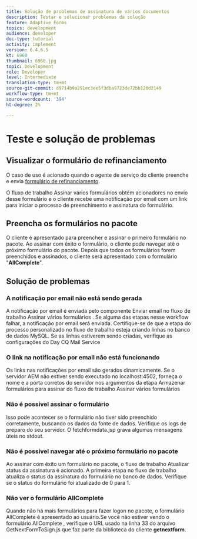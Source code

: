 ```yaml
---
title: Solução de problemas de assinatura de vários documentos
description: Testar e solucionar problemas da solução
feature: Adaptive Forms
topics: development
audience: developer
doc-type: tutorial
activity: implement
version: 6.4,6.5
kt: 6960
thumbnail: 6960.jpg
topic: Development
role: Developer
level: Intermediate
translation-type: tm+mt
source-git-commit: d9714b9a291ec3ee5f3dba9723de72bb120d2149
workflow-type: tm+mt
source-wordcount: '394'
ht-degree: 2%

---
```



# Teste e solução de problemas


## Visualizar o formulário de refinanciamento

O caso de uso é acionado quando o agente de serviço do cliente preenche e envia [formulário de refinanciamento](http://localhost:4502/content/dam/formsanddocuments/formsandsigndemo/refinanceform/jcr:content?wcmmode=disabled).

O fluxo de trabalho Assinar vários formulários obtém acionadores no envio desse formulário e o cliente recebe uma notificação por email com um link para iniciar o processo de preenchimento e assinatura do formulário.

## Preencha os formulários no pacote

O cliente é apresentado para preencher e assinar o primeiro formulário no pacote. Ao assinar com êxito o formulário, o cliente pode navegar até o próximo formulário do pacote. Depois que todos os formulários forem preenchidos e assinados, o cliente será apresentado com o formulário &quot;**AllComplete**&quot;.

## Solução de problemas

### A notificação por email não está sendo gerada

A notificação por email é enviada pelo componente Enviar email no fluxo de trabalho Assinar vários formulários . Se alguma das etapas nesse workflow falhar, a notificação por email será enviada. Certifique-se de que a etapa do processo personalizado no fluxo de trabalho esteja criando linhas no banco de dados MySQL. Se as linhas estiverem sendo criadas, verifique as configurações do Day CQ Mail Service

### O link na notificação por email não está funcionando

Os links nas notificações por email são gerados dinamicamente. Se o servidor AEM não estiver sendo executado no localhost:4502, forneça o nome e a porta corretos do servidor nos argumentos da etapa Armazenar formulários para assinar do fluxo de trabalho Assinar vários formulários

### Não é possível assinar o formulário

Isso pode acontecer se o formulário não tiver sido preenchido corretamente, buscando os dados da fonte de dados. Verifique os logs de preparo do seu servidor. O fetchformdata.jsp grava algumas mensagens úteis no stdout.

### Não é possível navegar até o próximo formulário no pacote

Ao assinar com êxito um formulário no pacote, o fluxo de trabalho Atualizar status da assinatura é acionado. A primeira etapa no fluxo de trabalho atualiza o status da assinatura do formulário no banco de dados. Verifique se o status do formulário foi atualizado de 0 para 1.

### Não ver o formulário AllComplete

Quando não há mais formulários para fazer logon no pacote, o formulário AllComplete é apresentado ao usuário.Se você não estiver vendo o formulário AllComplete , verifique o URL usado na linha 33 do arquivo GetNextFormToSign.js que faz parte da biblioteca do cliente **getnextform**.











